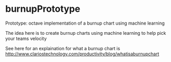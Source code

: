 burnupPrototype
===============

Prototype: octave implementation of a burnup chart using machine learning

The idea here is to create burnup charts using machine learning to help pick your teams velocity

See here for an explaination for what a burnup chart is http://www.clariostechnology.com/productivity/blog/whatisaburnupchart
